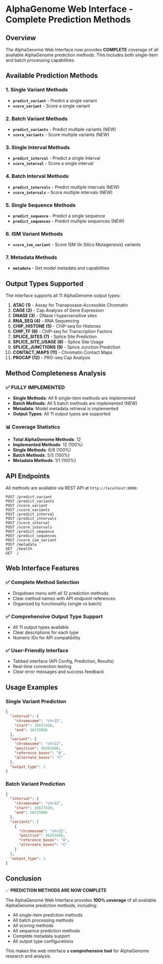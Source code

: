 # AlphaGenome Web Interface - Complete Prediction Methods

## Overview
The AlphaGenome Web Interface now provides **COMPLETE** coverage of all available AlphaGenome prediction methods. This includes both single-item and batch processing capabilities.

## Available Prediction Methods

### 1. Single Variant Methods
- **`predict_variant`** - Predict a single variant
- **`score_variant`** - Score a single variant

### 2. Batch Variant Methods  
- **`predict_variants`** - Predict multiple variants (NEW)
- **`score_variants`** - Score multiple variants (NEW)

### 3. Single Interval Methods
- **`predict_interval`** - Predict a single interval
- **`score_interval`** - Score a single interval

### 4. Batch Interval Methods
- **`predict_intervals`** - Predict multiple intervals (NEW)
- **`score_intervals`** - Score multiple intervals (NEW)

### 5. Single Sequence Methods
- **`predict_sequence`** - Predict a single sequence
- **`predict_sequences`** - Predict multiple sequences (NEW)

### 6. ISM Variant Methods
- **`score_ism_variant`** - Score ISM (In Silico Mutagenesis) variants

### 7. Metadata Methods
- **`metadata`** - Get model metadata and capabilities

## Output Types Supported

The interface supports all 11 AlphaGenome output types:

1. **ATAC (1)** - Assay for Transposase-Accessible Chromatin
2. **CAGE (2)** - Cap Analysis of Gene Expression
3. **DNASE (3)** - DNase I hypersensitive sites
4. **RNA_SEQ (4)** - RNA Sequencing
5. **CHIP_HISTONE (5)** - ChIP-seq for Histones
6. **CHIP_TF (6)** - ChIP-seq for Transcription Factors
7. **SPLICE_SITES (7)** - Splice Site Prediction
8. **SPLICE_SITE_USAGE (8)** - Splice Site Usage
9. **SPLICE_JUNCTIONS (9)** - Splice Junction Prediction
10. **CONTACT_MAPS (11)** - Chromatin Contact Maps
11. **PROCAP (12)** - PRO-seq Cap Analysis

## Method Completeness Analysis

### ✅ FULLY IMPLEMENTED
- **Single Methods**: All 6 single-item methods are implemented
- **Batch Methods**: All 5 batch methods are implemented (NEW)
- **Metadata**: Model metadata retrieval is implemented
- **Output Types**: All 11 output types are supported

### 📊 Coverage Statistics
- **Total AlphaGenome Methods**: 12
- **Implemented Methods**: 12 (100%)
- **Single Methods**: 6/6 (100%)
- **Batch Methods**: 5/5 (100%)
- **Metadata Methods**: 1/1 (100%)

## API Endpoints

All methods are available via REST API at `http://localhost:8000`:

```
POST /predict_variant
POST /predict_variants
POST /score_variant  
POST /score_variants
POST /predict_interval
POST /predict_intervals
POST /score_interval
POST /score_intervals
POST /predict_sequence
POST /predict_sequences
POST /score_ism_variant
POST /metadata
GET  /health
GET  /
```

## Web Interface Features

### ✅ Complete Method Selection
- Dropdown menu with all 12 prediction methods
- Clear method names with API endpoint references
- Organized by functionality (single vs batch)

### ✅ Comprehensive Output Type Support
- All 11 output types available
- Clear descriptions for each type
- Numeric IDs for API compatibility

### ✅ User-Friendly Interface
- Tabbed interface (API Config, Prediction, Results)
- Real-time connection testing
- Clear error messages and success feedback

## Usage Examples

### Single Variant Prediction
```json
{
  "interval": {
    "chromosome": "chr22",
    "start": 35677410,
    "end": 36725986
  },
  "variant": {
    "chromosome": "chr22", 
    "position": 36201698,
    "reference_bases": "A",
    "alternate_bases": "C"
  },
  "output_type": 1
}
```

### Batch Variant Prediction
```json
{
  "interval": {
    "chromosome": "chr22",
    "start": 35677410,
    "end": 36725986
  },
  "variants": [
    {
      "chromosome": "chr22",
      "position": 36201698,
      "reference_bases": "A", 
      "alternate_bases": "C"
    }
  ],
  "output_type": 1
}
```

## Conclusion

✅ **PREDICTION METHODS ARE NOW COMPLETE**

The AlphaGenome Web Interface provides **100% coverage** of all available AlphaGenome prediction methods, including:

- All single-item prediction methods
- All batch processing methods  
- All scoring methods
- All sequence prediction methods
- Complete metadata support
- All output type configurations

This makes the web interface a **comprehensive tool** for AlphaGenome research and analysis.
